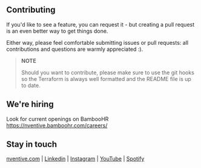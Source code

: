 ## Contributing

If you'd like to see a feature, you can request it - but creating a pull request is an even better way to get things
done.

Either way, please feel comfortable submitting issues or pull requests: all contributions and questions are warmly
appreciated :).

> **NOTE**
>
> Should you want to contribute, please make sure to use the git hooks so the Terraform is always well formatted and the
> README file is up to date.

## We're hiring

Look for current openings on BambooHR https://nventive.bamboohr.com/careers/

## Stay in touch

[nventive.com](https://nventive.com/) | [Linkedin](https://www.linkedin.com/company/nventive/) | [Instagram](https://www.instagram.com/hellonventive/) | [YouTube](https://www.youtube.com/channel/UCFQyvGEKMO10hEyvCqprp5w) | [Spotify](https://open.spotify.com/show/0lsxfIb6Ttm76jB4wgutob) 
